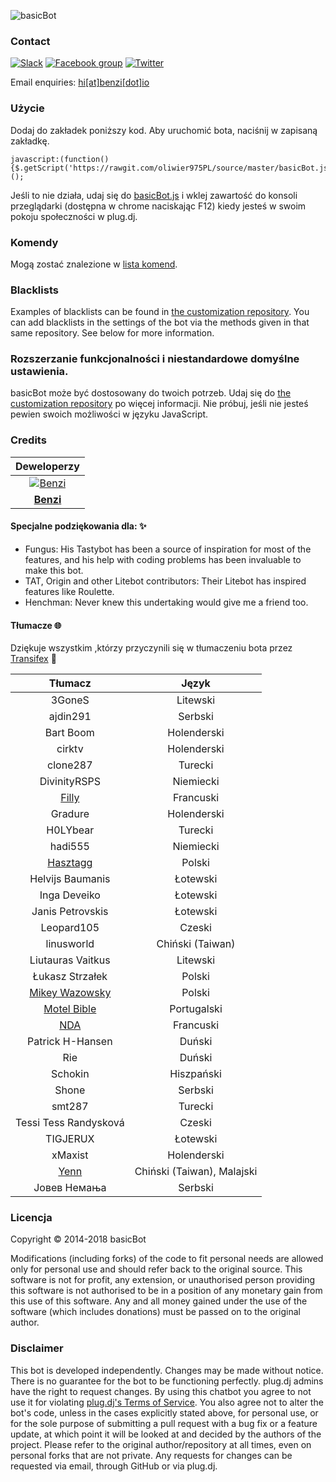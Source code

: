 ![basicBot](http://i.imgur.com/efwl0PS.png)

### Contact

[![Slack](https://basicbot.herokuapp.com/badge.svg)](https://basicbot.herokuapp.com/) [![Facebook group](https://img.shields.io/badge/facebook-group-3b5998.svg?style=flat)](https://facebook.com/groups/basicBot) [![Twitter](https://img.shields.io/twitter/follow/bscbt.svg?style=social)](https://twitter.com/bscbt)

Email enquiries: [hi[at]benzi[dot]io](mailto:hi@benzi.io)

### Użycie

Dodaj do zakładek poniższy kod. Aby uruchomić bota, naciśnij w zapisaną zakładkę.

```
javascript:(function(){$.getScript('https://rawgit.com/oliwier975PL/source/master/basicBot.js');})();
```

Jeśli to nie działa, udaj się do [basicBot.js](https://raw.githubusercontent.com/oliwier975PL/source/master/basicBot.js) i wklej zawartość do konsoli przeglądarki (dostępna w chrome naciskając F12) kiedy jesteś w swoim pokoju społeczności w plug.dj.

### Komendy

Mogą zostać znalezione w [lista komend](commands.md).

### Blacklists

Examples of blacklists can be found in [the customization repository](https://github.com/basicBot/custom/tree/master/blacklists).
You can add blacklists in the settings of the bot via the methods given in that same repository. See below for more information.


### Rozszerzanie funkcjonalności i niestandardowe domyślne ustawienia.

basicBot może być dostosowany do twoich potrzeb. Udaj się do [the customization repository](https://github.com/basicBot/custom) po więcej informacji.
Nie próbuj, jeśli nie jesteś pewien swoich możliwości w języku JavaScript.

<!--
### basicBot Chrome Extension

[ZDOBĄDŹ OFICJALNE ROZSZERZENIE BASICBOTA W CHROME WEBSTORE](https://chrome.google.com/webstore/detail/basicbot/bjinmbkeneigmkkkpcmcokphbjkepeie)
-->

### Credits

| Deweloperzy |
|:----------:|
| [![Benzi](https://www.gravatar.com/avatar/a9a9e27f874dadfaf0e21e8ecf8e9833.jpg?s=100)](https://github.com/Benzi) |
| **[Benzi](https://github.com/Benzi)** |

#### Specjalne podziękowania dla: :sparkles:

- Fungus: His Tastybot has been a source of inspiration for most of the features, and his help with coding problems has been invaluable to make this bot.
- TAT, Origin and other Litebot contributors: Their Litebot has inspired features like Roulette.
- Henchman: Never knew this undertaking would give me a friend too.

#### Tłumacze :globe_with_meridians:

Dziękuje wszystkim ,którzy przyczynili się w tłumaczeniu bota przez [Transifex](https://www.transifex.com/basicbot/basicbot) :pray:

| Tłumacz | Język |
|:----------:|:---------:|
| 3GoneS | Litewski |
| ajdin291 | Serbski |
| Bart Boom | Holenderski |
| cirktv| Holenderski |
| clone287 | Turecki |
| DivinityRSPS | Niemiecki |
| [Filly](https://github.com/fillylumi) | Francuski |
| Gradure | Holenderski |
| H0LYbear | Turecki |
| hadi555 | Niemiecki |
| [Hasztagg](https://github.com/Hasztagg) | Polski |
| Helvijs Baumanis | Łotewski |
| Inga Deveiko | Łotewski |
| Janis Petrovskis | Łotewski |
| Leopard105 | Czeski |
| linusworld | Chiński (Taiwan) |
| Liutauras Vaitkus | Litewski |
| Łukasz Strzałek | Polski |
| [Mikey Wazowsky](https://github.com/MikeyWazowsky) | Polski |
| [Motel Bible](https://github.com/motelbible) | Portugalski |
| [NDA](https://github.com/NDAthereal) | Francuski |
| Patrick H-Hansen | Duński |
| Rie | Duński |
| Schokin | Hiszpański |
| Shone | Serbski |
| smt287 | Turecki |
| Tessi Tess Randysková | Czeski |
| TIGJERUX | Łotewski |
| xMaxist | Holenderski |
| [Yenn](https://twitter.com/tsy_yenn) | Chiński (Taiwan), Malajski |
| Јовев Немања | Serbski |

### Licencja

Copyright &copy; 2014-2018 basicBot

Modifications (including forks) of the code to fit personal needs are allowed only for personal use and should refer back to the original source.
This software is not for profit, any extension, or unauthorised person providing this software is not authorised to be in a position of any monetary gain from this use of this software. Any and all money gained under the use of the software (which includes donations) must be passed on to the original author.

### Disclaimer

This bot is developed independently. Changes may be made without notice. There is no guarantee for the bot to be functioning perfectly.
plug.dj admins have the right to request changes.
By using this chatbot you agree to not use it for violating [plug.dj's Terms of Service](https://plug.dj/terms).
You also agree not to alter the bot's code, unless in the cases explicitly stated above, for personal use, or for the sole purpose of submitting a pull request with a bug fix or a feature update, at which point it will be looked at and decided by the authors of the project.
Please refer to the original author/repository at all times, even on personal forks that are not private.
Any requests for changes can be requested via email, through GitHub or via plug.dj.
